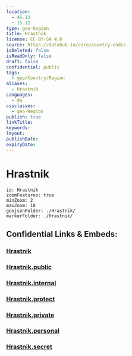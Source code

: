 ```yaml
---
location:
  - 46.13
  - 15.12
type: geo-Region
title: Hrastnik
license: CC BY-SA 4.0
source: https://datahub.io/core/country-codes
isDeleted: false
isReadOnly: false
draft: false
confidential: public
tags:
  - geo/Country/Region
aliases:
  - Hrastnik
Languages:
  - de
cssclasses:
  - geo-Region
publish: true
linkTitle:
keywords:
layout:
publishDate:
expiryDate:
---
```


# Hrastnik

```leaflet
id: Hrastnik
zoomFeatures: true 
minZoom: 2 
maxZoom: 18
geojsonFolder: ./Hrastnik/
markerFolder: ./Hrastnik/
```


## Confidential Links & Embeds: 

### [Hrastnik](/_Standards/Earth/Continent/Europe/Europe~Central/Slovenia/Regions~Slovenia/Zasavska/counties~Zasavska/Hrastnik.md) 

### [Hrastnik.public](/_public/Earth/Continent/Europe/Europe~Central/Slovenia/Regions~Slovenia/Zasavska/counties~Zasavska/Hrastnik.public.md) 

### [Hrastnik.internal](/_internal/Earth/Continent/Europe/Europe~Central/Slovenia/Regions~Slovenia/Zasavska/counties~Zasavska/Hrastnik.internal.md) 

### [Hrastnik.protect](/_protect/Earth/Continent/Europe/Europe~Central/Slovenia/Regions~Slovenia/Zasavska/counties~Zasavska/Hrastnik.protect.md) 

### [Hrastnik.private](/_private/Earth/Continent/Europe/Europe~Central/Slovenia/Regions~Slovenia/Zasavska/counties~Zasavska/Hrastnik.private.md) 

### [Hrastnik.personal](/_personal/Earth/Continent/Europe/Europe~Central/Slovenia/Regions~Slovenia/Zasavska/counties~Zasavska/Hrastnik.personal.md) 

### [Hrastnik.secret](/_secret/Earth/Continent/Europe/Europe~Central/Slovenia/Regions~Slovenia/Zasavska/counties~Zasavska/Hrastnik.secret.md)

